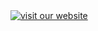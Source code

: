 <!-- logo.md {% comment %}
*****************************************************************************************
*                            WARNING: DO NOT EDIT THIS FILE                             *
*                                                                                       *
* This file is generated by SUSHI. Any edits you make to this file will be overwritten. *
*                                                                                       *
* To change the contents of this file, edit the original source file at:                *
* US-Core-R4/input/includes/logo.md                                                     *
*****************************************************************************************
{% endcomment %} -->
<!-- logo.md {% comment %}
*****************************************************************************************
*                            WARNING: DO NOT EDIT THIS FILE                             *
*                                                                                       *
* This file is generated by SUSHI. Any edits you make to this file will be overwritten. *
*                                                                                       *
* To change the contents of this file, edit the original source file at:                *
* US-Core-R4/input/includes/logo.md                                                     *
*****************************************************************************************
{% endcomment %} -->
<!-- logo.md {% comment %}
*****************************************************************************************
*                            WARNING: DO NOT EDIT THIS FILE                             *
*                                                                                       *
* This file is generated by SUSHI. Any edits you make to this file will be overwritten. *
*                                                                                       *
* To change the contents of this file, edit the original source file at:                *
* US-Core-R4/input/includes/logo.md                                                     *
*****************************************************************************************
{% endcomment %} -->
<!--
<a no-external="true" href="http://www.hl7.org">
<img height="50" alt="visit the hl7 website" width="42" src="assets/images/hl7-logo.png"/>
</a>


================THIS IS FOR THE PROJECT LOGO AND URL ===============
-->

<a no-external="true" href="http://www.hl7.org">
<img alt="visit our website" class="img-responsive project-logo" src="assets/images/org_logo.png"/>
</a>
